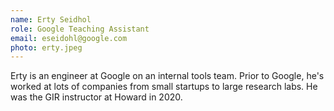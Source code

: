 ```yaml
---
name: Erty Seidhol
role: Google Teaching Assistant
email: eseidohl@google.com
photo: erty.jpeg
---
```

Erty is an engineer at Google on an internal tools team. Prior to Google, he's worked at lots of companies from small startups to large research labs. He was the GIR instructor at Howard in 2020.
